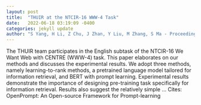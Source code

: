 ```yaml
---
layout: post
title:  "THUIR at the NTCIR-16 WWW-4 Task"
date:   2022-06-18 03:19:09 -0400
categories: jekyll update
author: "S Yang, H Li, Z Chu, J Zhan, Y Liu, M Zhang, S Ma - Proceedings of NTCIR-16. to …, 2022"
---
```

The THUIR team participates in the English subtask of the NTCIR-16 We Want Web with CENTRE (WWW-4) task. This paper elaborates on our methods and discusses the experimental results. We adopt three methods, namely learning-to-rank methods, a pretrained language model tailored for information retrieval, and BERT with prompt learning. Experimental results demonstrate the importance of designing pre-training task specifically for information retrieval. Results also suggest the relatively simple …
Cites: ‪OpenPrompt: An Open-source Framework for Prompt-learning‬  